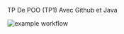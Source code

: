TP De POO (TP1) Avec Github et Java


![example workflow](https://github.com/ElectroExperience/TP1-POO/actions/workflows/main/badge.svg)
